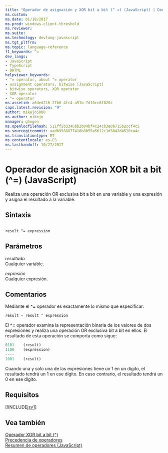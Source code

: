 ```yaml
---
title: "Operador de asignación y XOR bit a bit (^ =) (JavaScript) | Documentos de Microsoft"
ms.custom: 
ms.date: 01/18/2017
ms.prod: windows-client-threshold
ms.reviewer: 
ms.suite: 
ms.technology: devlang-javascript
ms.tgt_pltfrm: 
ms.topic: language-reference
f1_keywords: ^=
dev_langs:
- JavaScript
- TypeScript
- DHTML
helpviewer_keywords:
- ^= operator, about ^= operator
- assignment operators, bitwise [JavaScript]
- bitwise operators, XOR operator
- XOR operator
- ^= operator
ms.assetid: a6ded216-27b6-4fc4-a51b-7d10cc6f820c
caps.latest.revision: "9"
author: mikejo5000
ms.author: mikejo
manager: ghogen
ms.openlocfilehash: 511ff5b3346bb2b04bf4c24cb3e0b715b2ccf4c5
ms.sourcegitcommit: aadb9588877418b8b55a5612c1d3842d4520ca4c
ms.translationtype: MT
ms.contentlocale: es-ES
ms.lasthandoff: 10/27/2017
---
```

# <a name="bitwise-xor-assignment-operator--javascript"></a>Operador de asignación XOR bit a bit (^=) (JavaScript)
Realiza una operación OR exclusiva bit a bit en una variable y una expresión y asigna el resultado a la variable.  
  
## <a name="syntax"></a>Sintaxis  
  
```  
  
result ^= expression  
```  
  
## <a name="parameters"></a>Parámetros  
 *resultado*  
 Cualquier variable.  
  
 *expresión*  
 Cualquier expresión.  
  
## <a name="remarks"></a>Comentarios  
 Mediante el  **^=**  operador es exactamente lo mismo que especificar:  
  
```JavaScript  
result = result ^ expression  
```  
  
 El  **^=**  operador examina la representación binaria de los valores de dos expresiones y realiza una operación OR exclusiva bit a bit en ellos. El resultado de esta operación se comporta como sigue:  
  
```JavaScript  
0101    (result)  
1100    (expression)  
----  
1001    (result)  
```  
  
 Cuando una y solo una de las expresiones tiene un 1 en un dígito, el resultado tendrá un 1 en ese dígito. En caso contrario, el resultado tendrá un 0 en ese dígito.  
  
## <a name="requirements"></a>Requisitos  
 [!INCLUDE[jsv1](../../javascript/misc/includes/jsv1-md.md)]  
  
## <a name="see-also"></a>Vea también  
 [Operador XOR bit a bit (^)](../../javascript/reference/bitwise-xor-operator-decrement-hat-javascript.md)   
 [Precedencia de operadores](../../javascript/operator-subtractprecedence-javascript.md)   
 [Resumen de operadores (JavaScript)](../../javascript/misc/operator-subtractsummary-javascript.md)